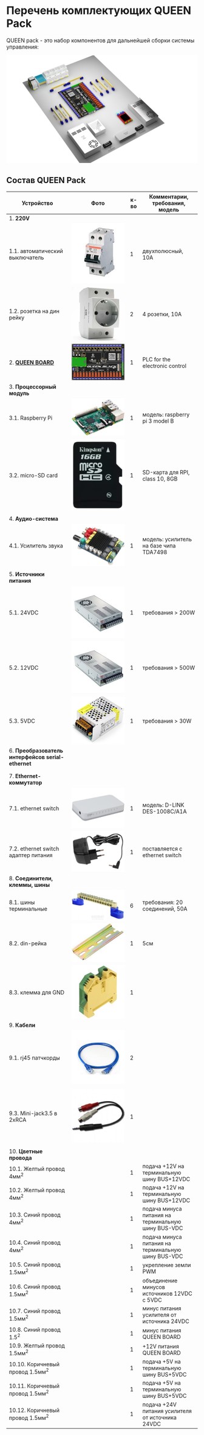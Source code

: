 # Перечень комплектующих QUEEN Pack

QUEEN pack - это набор компонентов для дальнейшей сборки системы управления:  

![cs-queen](../assets/layout/cs-queen_3dview2.png ':size=600')


## Состав QUEEN Pack

| Устройство                                         |                          Фото                           | к-во | Комментарии, требования, модель                               |
|----------------------------------------------------|:-------------------------------------------------------:|------|---------------------------------------------------------------|
| 1. **220V**                                        |                                                         |      |                                                               |
| 1.1. автоматический выключатель                    | ![](../assets/photo/circuit-breaker-1.jpg ':size=200')  | 1    | двухполюсный, 10A                                             |
| 1.2. розетка на дин рейку                          |   ![](../assets/photo/power-strip2.jpg ':size=200')     | 2    | 4 розетки, 10A                                                |
| 2. **[QUEEN BOARD](queen_board)**                  | ![](../assets/layout/queen_board_mini2.png ':size=200') | 1    | PLC for the electronic control                                |
| 3. **Процессорный модуль**                         |                                                         |      |                                                               |
| 3.1. Raspberry Pi                                  |  ![](../assets/photo/raspberry_pi_3_1.jpg ':size=200')  | 1    | модель: raspberry pi 3 model B                                |
| 3.2. micro-SD card                                 |      ![](../assets/photo/microsd-1.jpg ':size=40')      | 1    | SD-карта для RPI, class 10, 8GB                               |
|                    |
| 4. **Аудио-система**                               |                                                         |      |                                                               |
| 4.1. Усилитель звука                               |      ![](../assets/photo/tda7498.png ':size=200')       | 1    | модель: усилитель на базе чипа TDA7498                        |
|                                    |
| 5. **Источники питания**                           |                                                         |      |                                                               |
| 5.1. 24VDC                                         |     ![](../assets/photo/12vdc-ps-1.jpg ':size=200')     | 1    | требования > 200W                                             |
| 5.2. 12VDC                                         |     ![](../assets/photo/12vdc-ps-1.jpg ':size=200')     | 1    | требования > 500W                                             |
| 5.3. 5VDC                                          |     ![](../assets/photo/5vdc-ps-1.jpg ':size=200')      | 1    | требования > 30W                                              |
| 6. **Преобразователь интерфейсов serial-ethernet** |                                                         |      |                                                               |
|                                      |
|                                |
| 7. **Ethernet-коммутатор**                         |                                                         |      |                                                               |
| 7.1. ethernet switch                               |   ![](../assets/photo/dlink-switch-1.jpg ':size=200')   | 1    | модель: D-LINK DES-1008C/A1A                                  |
| 7.2. ethernet switch адаптер питания               |    ![](../assets/photo/acdc_adapter.jpg ':size=100')    | 1    | поставляется с ethernet switch                                |
| 8. **Соединители, клеммы, шины**                   |                                                         |      |                                                               |
| 8.1. шины терминальные                             |     ![](../assets/photo/groundbus.jpg ':size=200')      | 6    | требования: 20 соединений, 50A                                |
| 8.2. din-рейка                                     |     ![](../assets/photo/din-rail-1.jpg ':size=200')     | 1    | 5см                                                           |
| 8.3. клемма для GND                                |      ![](../assets/photo/clamp_1.jpg ':size=100')       | 1    |                                                               |
| 9. **Кабели**                                      |                                                         |      |                                                               |
| 9.1. rj45 патчкорды                                |     ![](../assets/photo/patchcoord.jpg ':size=100')     | 2    |                                                               |
|                                   |
| 9.3. Mini-jack3.5 в 2xRCA                          |   ![](../assets/photo/minijack_2rca.jpg ':size=100')    | 1    |                                                               |
|  |
| 10. **Цветные провода**                            |                                                         |      |                                                               |
| 10.1. Желтый провод 4мм<sup>2                      |                                                         | 1    | подача +12V на терминальную шину BUS+12VDC                    |
| 10.2. Желтый провод 4мм<sup>2</sup>                |                                                         | 1    | подача +12V на терминальную шину BUS+12VDC                    |
| 10.3. Синий провод 4мм<sup>2</sup>                 |                                                         | 1    | подача минуса питания на терминальную шину BUS-VDC            |
| 10.4. Синий провод 4мм<sup>2</sup>                 |                                                         | 1    | подача минуса питания на терминальную шину BUS-VDC            |
| 10.5. Синий провод 1.5мм<sup>2</sup>               |                                                         | 1    | укрепление земли PWM                                          |
| 10.6. Синий провод 1.5мм<sup>2</sup>               |                                                         | 1    | объединение минусов источников 12VDC с 5VDC                   |
| 10.7. Синий провод 1.5мм<sup>2</sup>               |                                                         | 1    | минус питания усилителя от источника 24VDC                    |
| 10.8. Синий провод 1.5<sup>2</sup>                 |                                                         | 1    | минус питания QUEEN BOARD                                     |
| 10.9. Желтый провод 1.5мм<sup>2</sup>              |                                                         | 1    | +12V питания QUEEN BOARD                                      |
| 10.10. Коричневый провод 1.5мм<sup>2</sup>         |                                                         | 1    | подача +5V на терминальную шину BUS+5VDC                      |
| 10.11. Коричневый провод 1.5мм<sup>2</sup>         |                                                         | 1    | подача +5V на терминальную шину BUS+5VDC                      |
| 10.12. Коричневый провод 1.5мм<sup>2</sup>         |                                                         | 1    | подача +24V питания усилителя от источника 24VDC              |


